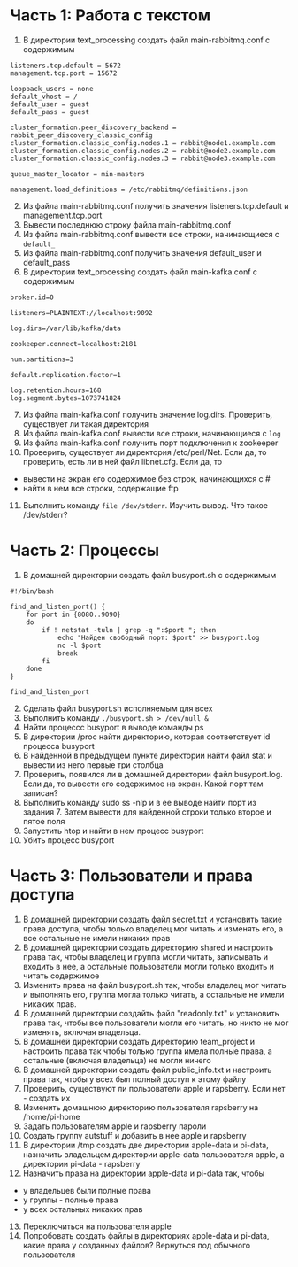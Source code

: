 # Часть 1: Работа с текстом
1) В директории text_processing создать файл main-rabbitmq.conf с содержимым
```
listeners.tcp.default = 5672
management.tcp.port = 15672

loopback_users = none
default_vhost = /
default_user = guest
default_pass = guest

cluster_formation.peer_discovery_backend = rabbit_peer_discovery_classic_config
cluster_formation.classic_config.nodes.1 = rabbit@node1.example.com
cluster_formation.classic_config.nodes.2 = rabbit@node2.example.com
cluster_formation.classic_config.nodes.3 = rabbit@node3.example.com

queue_master_locator = min-masters

management.load_definitions = /etc/rabbitmq/definitions.json
```
2) Из файла main-rabbitmq.conf получить значения listeners.tcp.default и management.tcp.port
3) Вывести последнюю строку файла main-rabbitmq.conf
4) Из файла main-rabbitmq.conf вывести все строки, начинающиеся с ```default_```
5) Из файла main-rabbitmq.conf получить значения default_user и default_pass
6) В директории text_processing создать файл main-kafka.conf с содержимым
```
broker.id=0

listeners=PLAINTEXT://localhost:9092

log.dirs=/var/lib/kafka/data

zookeeper.connect=localhost:2181

num.partitions=3

default.replication.factor=1

log.retention.hours=168
log.segment.bytes=1073741824

```
7) Из файла main-kafka.conf получить значение log.dirs. Проверить, существует ли такая директория
8) Из файла main-kafka.conf вывести все строки, начинающиеся с ```log```
9) Из файла main-kafka.conf получить порт подключения к zookeeper
10) Проверить, существует ли директория /etc/perl/Net. Если да, то проверить, есть ли в ней файл libnet.cfg. Если да, то 
- вывести на экран его содержимое без строк, начинающихся с #
- найти в нем все строки, содержащие ftp
11) Выполнить команду ```file /dev/stderr```. Изучить вывод. Что такое /dev/stderr?
# Часть 2: Процессы
1) В домашней директории создать файл busyport.sh с содержимым
```
#!/bin/bash

find_and_listen_port() {
    for port in {8080..9090}
    do
        if ! netstat -tuln | grep -q ":$port "; then
            echo "Найден свободный порт: $port" >> busyport.log
            nc -l $port
            break
        fi
    done
}

find_and_listen_port
```
2) Сделать файл busyport.sh исполняемым для всех
3) Выполнить команду ```./busyport.sh > /dev/null &```
4) Найти процессс busyport в выводе команды ps
5) В директории /proc найти директорию, которая соответствует id процесса busyport
6) В найденной в предыдущем пункте директории найти файл stat и вывести из него первые три столбца
7) Проверить, появился ли в домашней директории файл busyport.log. Если да, то вывести его содержимое на экран. Какой порт там записан?
8) Выполнить команду sudo ss -nlp и в ее выводе найти порт из задания 7. Затем вывести для найденной строки только второе и пятое поля
9) Запустить htop и найти в нем процесс busyport
10) Убить процесс busyport
# Часть 3: Пользователи и права доступа
1) В домашней директории создать файл secret.txt и установить такие права доступа, чтобы только владелец мог читать и изменять его, а все остальные не имели никаких прав
2) В домашней директории создать директорию shared и настроить права так, чтобы владелец и группа могли читать, записывать и входить в нее, а остальные пользователи могли только входить и читать содержимое
3) Изменить права на файл busyport.sh так, чтобы владелец мог читать и выполнять его, группа могла только читать, а остальные не имели никаких прав.
4) В домашней директории создайть файл "readonly.txt" и установить права так, чтобы все пользователи могли его читать, но никто не мог изменять, включая владельца.
5) В домашней директории создать директорию team_project и настроить права так чтобы только группа имела полные права, а остальные (включая владельца) не могли ничего
6) В домашней директории создать файл public_info.txt и настроить права так, чтобы у всех был полный доступ к этому файлу
7) Проверить, существуют ли пользователи apple и rapsberry. Если нет - создать их
8) Изменить домашнюю директорию пользователя rapsberry на /home/pi-home
9) Задать пользователям apple и rapsberry пароли
10) Создать группу autstuff и добавить в нее apple и rapsberry
11) В директории /tmp создать две директории apple-data и pi-data, назначить владельцем директории apple-data пользователя apple, а директории pi-data - rapsberry
12) Назначить права на директории apple-data и pi-data так, чтобы
- у владельцев были полные права
- у группы - полные права
- у всех остальных никаких прав
13) Переключиться на пользователя apple
14) Попробовать создать файлы в директориях apple-data и pi-data, какие права у созданных файлов? Вернуться под обычного пользователя
